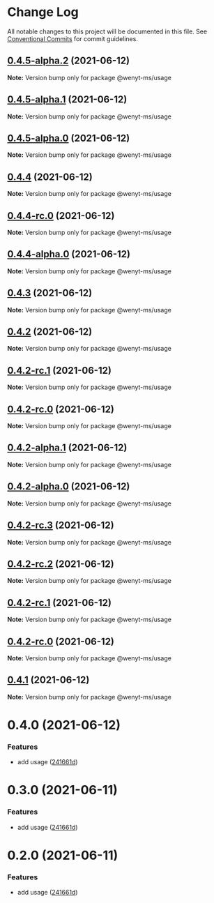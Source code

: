 # Change Log

All notable changes to this project will be documented in this file.
See [Conventional Commits](https://conventionalcommits.org) for commit guidelines.

## [0.4.5-alpha.2](https://github.com/wenytang-ms-123/TestSecrets/compare/@wenyt-ms/usage@0.4.5-alpha.1...@wenyt-ms/usage@0.4.5-alpha.2) (2021-06-12)

**Note:** Version bump only for package @wenyt-ms/usage





## [0.4.5-alpha.1](https://github.com/wenytang-ms-123/TestSecrets/compare/@wenyt-ms/usage@0.4.5-alpha.0...@wenyt-ms/usage@0.4.5-alpha.1) (2021-06-12)

**Note:** Version bump only for package @wenyt-ms/usage





## [0.4.5-alpha.0](https://github.com/wenytang-ms-123/TestSecrets/compare/@wenyt-ms/usage@0.4.4...@wenyt-ms/usage@0.4.5-alpha.0) (2021-06-12)

**Note:** Version bump only for package @wenyt-ms/usage





## [0.4.4](https://github.com/wenytang-ms-123/TestSecrets/compare/@wenyt-ms/usage@0.4.4-rc.0...@wenyt-ms/usage@0.4.4) (2021-06-12)

**Note:** Version bump only for package @wenyt-ms/usage





## [0.4.4-rc.0](https://github.com/wenytang-ms-123/TestSecrets/compare/@wenyt-ms/usage@0.4.4-alpha.0...@wenyt-ms/usage@0.4.4-rc.0) (2021-06-12)

**Note:** Version bump only for package @wenyt-ms/usage





## [0.4.4-alpha.0](https://github.com/wenytang-ms-123/TestSecrets/compare/@wenyt-ms/usage@0.4.3...@wenyt-ms/usage@0.4.4-alpha.0) (2021-06-12)

**Note:** Version bump only for package @wenyt-ms/usage





## [0.4.3](https://github.com/wenytang-ms-123/TestSecrets/compare/@wenyt-ms/usage@0.4.2...@wenyt-ms/usage@0.4.3) (2021-06-12)

**Note:** Version bump only for package @wenyt-ms/usage





## [0.4.2](https://github.com/wenytang-ms-123/TestSecrets/compare/@wenyt-ms/usage@0.4.2-alpha.1...@wenyt-ms/usage@0.4.2) (2021-06-12)

**Note:** Version bump only for package @wenyt-ms/usage





## [0.4.2-rc.1](https://github.com/wenytang-ms-123/TestSecrets/compare/@wenyt-ms/usage@0.4.2-alpha.1...@wenyt-ms/usage@0.4.2-rc.1) (2021-06-12)

**Note:** Version bump only for package @wenyt-ms/usage





## [0.4.2-rc.0](https://github.com/wenytang-ms-123/TestSecrets/compare/@wenyt-ms/usage@0.4.2-alpha.1...@wenyt-ms/usage@0.4.2-rc.0) (2021-06-12)

**Note:** Version bump only for package @wenyt-ms/usage





## [0.4.2-alpha.1](https://github.com/wenytang-ms-123/TestSecrets/compare/@wenyt-ms/usage@0.4.2-alpha.0...@wenyt-ms/usage@0.4.2-alpha.1) (2021-06-12)

**Note:** Version bump only for package @wenyt-ms/usage





## [0.4.2-alpha.0](https://github.com/wenytang-ms-123/TestSecrets/compare/@wenyt-ms/usage@0.4.2-rc.3...@wenyt-ms/usage@0.4.2-alpha.0) (2021-06-12)

**Note:** Version bump only for package @wenyt-ms/usage





## [0.4.2-rc.3](https://github.com/wenytang-ms-123/TestSecrets/compare/@wenyt-ms/usage@0.4.2-rc.2...@wenyt-ms/usage@0.4.2-rc.3) (2021-06-12)

**Note:** Version bump only for package @wenyt-ms/usage





## [0.4.2-rc.2](https://github.com/wenytang-ms-123/TestSecrets/compare/@wenyt-ms/usage@0.4.2-rc.1...@wenyt-ms/usage@0.4.2-rc.2) (2021-06-12)

**Note:** Version bump only for package @wenyt-ms/usage





## [0.4.2-rc.1](https://github.com/wenytang-ms-123/TestSecrets/compare/@wenyt-ms/usage@0.4.2-rc.0...@wenyt-ms/usage@0.4.2-rc.1) (2021-06-12)

**Note:** Version bump only for package @wenyt-ms/usage





## [0.4.2-rc.0](https://github.com/wenytang-ms-123/TestSecrets/compare/@wenyt-ms/usage@0.4.1...@wenyt-ms/usage@0.4.2-rc.0) (2021-06-12)

**Note:** Version bump only for package @wenyt-ms/usage





## [0.4.1](https://github.com/wenytang-ms-123/TestSecrets/compare/@wenyt-ms/usage@0.4.0...@wenyt-ms/usage@0.4.1) (2021-06-12)

**Note:** Version bump only for package @wenyt-ms/usage





# 0.4.0 (2021-06-12)


### Features

* add usage ([241661d](https://github.com/wenytang-ms-123/TestSecrets/commit/241661d93bfa796622d954e433773ba64e8e7f32))





# 0.3.0 (2021-06-11)


### Features

* add usage ([241661d](https://github.com/wenytang-ms-123/TestSecrets/commit/241661d93bfa796622d954e433773ba64e8e7f32))





# 0.2.0 (2021-06-11)


### Features

* add usage ([241661d](https://github.com/wenytang-ms-123/lerna-semantic-versioning-example/commit/241661d93bfa796622d954e433773ba64e8e7f32))
